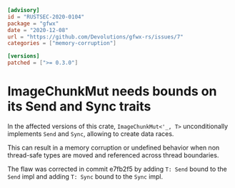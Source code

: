 ```toml
[advisory]
id = "RUSTSEC-2020-0104"
package = "gfwx"
date = "2020-12-08"
url = "https://github.com/Devolutions/gfwx-rs/issues/7"
categories = ["memory-corruption"]

[versions]
patched = [">= 0.3.0"]
```

# ImageChunkMut needs bounds on its Send and Sync traits

In the affected versions of this crate, `ImageChunkMut<'_, T>` unconditionally implements `Send` and `Sync`, allowing to create data races.

This can result in a memory corruption or undefined behavior when non thread-safe types are moved and referenced across thread boundaries.

The flaw was corrected in commit e7fb2f5 by adding `T: Send` bound to the `Send` impl and adding `T: Sync` bound to the `Sync` impl.
